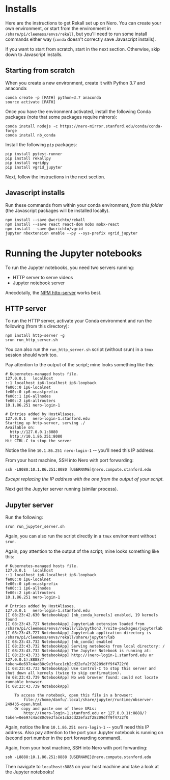 # Installs

Here are the instructions to get Rekall set up on Nero.
You can create your own environment, or start from the environment in
`/share/pi/cleemess/envs/rekall`, but you'll need to run some install commands
either way (`conda` doesn't correctly save Javascript installs).

If you want to start from scratch, start in the next section.
Otherwise, skip down to Javascript installs.

## Starting from scratch

When you create a new environment, create it with Python 3.7 and anaconda:

```
conda create -p [PATH] python=3.7 anaconda
source activate [PATH]
```

Once you have the environment activated, install the following Conda packages
(note that some packages require mirrors):

```
conda install nodejs -c https://nero-mirror.stanford.edu/conda/conda-forge
conda install nb_conda
```

Install the following `pip` packages:

```
pip install pytest-runner
pip install rekallpy
pip install vgridpy
pip install vgrid_jupyter
```

Next, follow the instructions in the next section.

## Javascript installs

Run these commands from within your conda environment, *from this folder* (the
Javascript packages will be installed locally).

```
npm install --save @wcrichto/rekall
npm install --save react react-dom mobx mobx-react
npm install --save @wcrichto/vgrid
jupyter nbextension enable --py --sys-prefix vgrid_jupyter
```

# Running the Jupyter notebooks

To run the Jupyter notebooks, you need two servers running:
* HTTP server to serve videos
* Jupyter notebook server

Anecdotally, the [NPM http-server](https://www.npmjs.com/package/http-server)
works best.

## HTTP server

To run the HTTP server, activate your Conda environment and run the
following (from this directory):

```
npm install http-server -g
srun run_http_server.sh
```

You can also run the `run_http_server.sh` script (without srun) in a `tmux`
session should work too.

Pay attention to the output of the script; mine looks something like this:
```
# Kubernetes-managed hosts file.
127.0.0.1	localhost
::1	localhost ip6-localhost ip6-loopback
fe00::0	ip6-localnet
fe00::0	ip6-mcastprefix
fe00::1	ip6-allnodes
fe00::2	ip6-allrouters
10.1.86.251	nero-login-1

# Entries added by HostAliases.
127.0.0.1	nero-login-1.stanford.edu
Starting up http-server, serving ./
Available on:
  http://127.0.0.1:8080
  http://10.1.86.251:8080
Hit CTRL-C to stop the server
```

Notice the line `10.1.86.251 nero-login-1` -- you'll need this IP address.

From your host machine, SSH into Nero with port forwarding:

```
ssh -L8080:10.1.86.251:8080 [USERNAME]@nero.compute.stanford.edu
```

*Except replacing the IP address with the one from the output of your script.*

Next get the Jupyter server running (similar process).

## Jupyter server

Run the following:

```
srun run_jupyter_server.sh
```

Again, you can also run the script directly in a `tmux` environment without
`srun`.

Again, pay attention to the output of the script; mine looks something like
this:
```
# Kubernetes-managed hosts file.
127.0.0.1	localhost
::1	localhost ip6-localhost ip6-loopback
fe00::0	ip6-localnet
fe00::0	ip6-mcastprefix
fe00::1	ip6-allnodes
fe00::2	ip6-allrouters
10.1.86.251	nero-login-1

# Entries added by HostAliases.
127.0.0.1	nero-login-1.stanford.edu
[I 08:23:42.630 NotebookApp] [nb_conda_kernels] enabled, 19 kernels found
[I 08:23:43.727 NotebookApp] JupyterLab extension loaded from /share/pi/cleemess/envs/rekall/lib/python3.7/site-packages/jupyterlab
[I 08:23:43.727 NotebookApp] JupyterLab application directory is /share/pi/cleemess/envs/rekall/share/jupyter/lab
[I 08:23:43.732 NotebookApp] [nb_conda] enabled
[I 08:23:43.732 NotebookApp] Serving notebooks from local directory: /
[I 08:23:43.732 NotebookApp] The Jupyter Notebook is running at:
[I 08:23:43.733 NotebookApp] http://(nero-login-1.stanford.edu or 127.0.0.1):8888/?token=0e697c4ad80c9e3face1cb2cd22efa2f28209dff9f4722f0
[I 08:23:43.733 NotebookApp] Use Control-C to stop this server and shut down all kernels (twice to skip confirmation).
[W 08:23:43.739 NotebookApp] No web browser found: could not locate runnable browser.
[C 08:23:43.739 NotebookApp]

    To access the notebook, open this file in a browser:
        file:///home/danfu/.local/share/jupyter/runtime/nbserver-249435-open.html
    Or copy and paste one of these URLs:
        http://(nero-login-1.stanford.edu or 127.0.0.1):8888/?token=0e697c4ad80c9e3face1cb2cd22efa2f28209dff9f4722f0
```

Again, notice the line `10.1.86.251 nero-login-1` -- you'll need this IP
address.
Also pay attention to the port your Jupyter notebook is running on (second port
number in the port forwarding command).

Again, from your host machine, SSH into Nero with port forwarding:

```
ssh -L8888:10.1.86.251:8888 [USERNAME]@nero.compute.stanford.edu
```

Then navigate to `localhost:8888` on your host machine and take a look at the
Jupyter notebooks!
